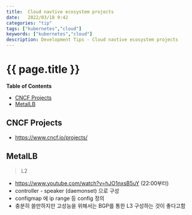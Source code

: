 ```yaml
---
title:  Cloud navtive ecosystem projects
date:   2022/03/18 9:42
categories: "tip"
tags: ["kubernetes","cloud"]
keywords: ["kubernetes","cloud"]
description: Development Tips - Cloud navtive ecosystem projects
---
```


# {{ page.title }}

**Table of Contents**

* [CNCF Projects](#cncf-projects)
* [MetalLB](#metallb)

## CNCF Projects

* https://www.cncf.io/projects/

## MetalLB
> L2

* https://www.youtube.com/watch?v=hJO1nxsB5uY (22:00부터)
* controller - speaker (daemonset) 으로 구성
* configmap 에 ip range 등 config 정의
* 충분히 쓸만하지만 고성능을 위해서는 BGP를 통한 L3 구성하는 것이 좋다고함